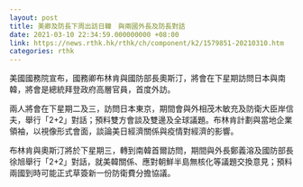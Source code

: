 ```yaml
---
layout: post
title: 美卿及防長下周出訪日韓　與兩國外長及防長對話
date: 2021-03-10 22:34:59.000000000 +08:00
link: https://news.rthk.hk/rthk/ch/component/k2/1579851-20210310.htm
categories: rthk
---
```


美國國務院宣布，國務卿布林肯與國防部長奧斯汀，將會在下星期訪問日本與南韓，將會是總統拜登政府高層官員，首度外訪。

兩人將會在下星期二及三，訪問日本東京，期間會與外相茂木敏充及防衛大臣岸信夫，舉行「2+2」對話；預料雙方會談及雙邊及全球議題。布林肯計劃與當地企業領袖，以視像形式會面，談論美日經濟關係與疫情對經濟的影響。

布林肯與奧斯汀將於下星期三，轉到南韓首爾訪問，期間與外長鄭義溶及國防部長徐旭舉行「2+2」對話，就美韓關係、應對朝鮮半島無核化等議題交換意見；預料兩國到時可能正式草簽新一份防衛費分擔協議。
